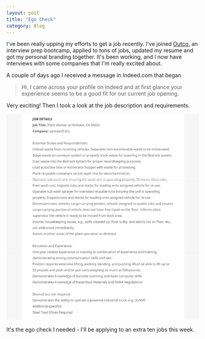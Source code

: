 ```yaml
---
layout: post
title: "Ego Check"
category: Blog
---
```


I've been really upping my efforts to get a job recently. I've joined [Outco](outco.io), an interview prep bootcamp, applied to tons of jobs, updated my resume and got my personal branding together. It's been working, and I now have interviews with some companies that I'm really excited about.

A couple of days ago I received a message in Indeed.com that began

> Hi, I came across your profile on Indeed and at first glance your experience seems to be a good fit for our current job opening.

Very exciting! Then I took a look at the job description and requirements.

![Job Description is for a plant worker position](/assets/images/JobDescription.png)

It's the ego check I needed - I'll be applying to an extra ten jobs this week.

